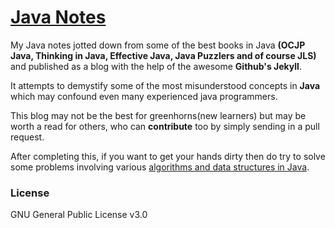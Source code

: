 # [Java Notes](http://java.rampatra.com)

My Java notes jotted down from some of the best books in Java __(OCJP Java, Thinking in Java,
Effective Java, Java Puzzlers and of course JLS)__ and published as a blog with the help of the awesome
__Github's Jekyll__.

It attempts to demystify some of the most misunderstood concepts in **Java** which may confound
even many experienced java programmers.

This blog may not be the best for greenhorns(new learners) but may be worth a read for others, who
can **contribute** too by simply sending in a pull request.

After completing this, if you want to get your hands dirty then do try to solve some problems involving various
[algorithms and data structures in Java](https://github.com/rampatra/Algorithms-and-Data-Structures-in-Java).

### License
GNU General Public License v3.0
